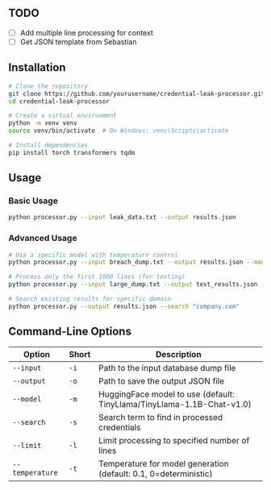 
## TODO

- [ ] Add multiple line processing for context
- [ ] Get JSON template from Sebastian

## Installation

```bash
# Clone the repository
git clone https://github.com/yourusername/credential-leak-processor.git
cd credential-leak-processor

# Create a virtual environment
python -m venv venv
source venv/bin/activate  # On Windows: venv\Scripts\activate

# Install dependencies
pip install torch transformers tqdm
```

## Usage

### Basic Usage

```bash
python processor.py --input leak_data.txt --output results.json
```

### Advanced Usage

```bash
# Use a specific model with temperature control
python processor.py --input breach_dump.txt --output results.json --model mistralai/Mistral-7B-Instruct-v0.2 --temperature 0.2

# Process only the first 1000 lines (for testing)
python processor.py --input large_dump.txt --output test_results.json --limit 1000

# Search existing results for specific domain
python processor.py --output results.json --search "company.com"
```

## Command-Line Options

| Option | Short | Description |
|--------|-------|-------------|
| `--input` | `-i` | Path to the input database dump file |
| `--output` | `-o` | Path to save the output JSON file |
| `--model` | `-m` | HuggingFace model to use (default: TinyLlama/TinyLlama-1.1B-Chat-v1.0) |
| `--search` | `-s` | Search term to find in processed credentials |
| `--limit` | `-l` | Limit processing to specified number of lines |
| `--temperature` | `-t` | Temperature for model generation (default: 0.1, 0=deterministic) |

